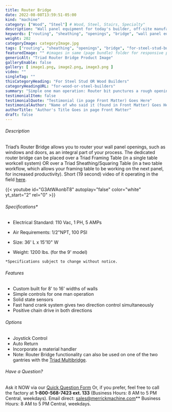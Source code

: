 ```yaml
---
title: Router Bridge
date: 2022-08-08T13:59:51-05:00
kind: "machine"
category: ["Wood", "Steel"] # Wood, Steel, Stairs, Specialty"
description: "Wall panel equipment for today's builder, off-site manufacturing, modular construction, wall panelization center, including wall panel components and subcomponents machines."
keywords: ["routing", "sheathing", "openings", "bridge", "wall panel equipment", "for-steel-stud-builders", "for-wood-timber-builders"]
weight: 202
categoryImage: categoryImage.jpg
tags: ["routing", "sheathing", "openings", "bridge", "for-steel-stud-builders", "for-wood-timber-builders"] #["framing", "table", "mobile", "stick-builder" "shed-builder"]
featuredImage: "" #images in same (page bundle) folder for responsive processing
genericAlt: "Triad Router Bridge Product Image"
galleryEnable: false
gallery: [ image1.png, image2.png, image3.png ]
video: ""
singleTag: ""
thisCategoryHeading: "For Steel Stud OR Wood Builders"
categoryHeadingURL: "for-wood-or-steel-builders"
summary: "Simple one man operation: Router bit punctures a rough opening and the bit's lower bearing traces a perfect outline of the opening..."
testimonialItem: false
testimonialQuote: "Testimonial (in page Front Matter) Goes Here"
testimonialAuthor: "Name of who said it (found in Front Matter) Goes Here"
authorTitle: "Author's Title Goes in page Front Matter"
draft: false
---
```


###### Description

Triad’s Router Bridge allows you to router your wall panel openings, such as windows and doors, as an integral part of your process. The dedicated router bridge can be placed over a Triad Framing Table (in a single table workcell system) OR over a Triad Sheathing/Squaring Table (in a two table workflow, which allows your framing table to be working on the next panel, for increased productivity). Short (19 second) video of it operating in the field [here](https://youtube.com/shorts/-l68q0a_dd4?feature=share).


{{< youtube id="G3AtWAonbT8" autoplay="false" color="white" yt_start="2" rel="0" >}}

###### Specifications*

- Electrical Standard: 110 Vac, 1 PH, 5 AMPs

- Air Requirements: 1/2"NPT, 100 PSI

- Size: 36' L x 15'10" W

- Weight: 1200 lbs. (for the 9' model)

`*Specifications subject to change without notice.`

###### Features

- Custom built for 8' to 16' widths of walls
- Simple controls for one man operation
- Solid state sensors
- Fast hand crank system gives two direction
control simultaneously
- Positive chain drive in both directions

###### Options

- Joystick Control
- Auto Return
- Incorporate a material handler
- Note: Router Bridge functionality can also be used on one of the two gantries with the [Triad Multibridge](/machine/multibridge/).

###### Have a Question?

Ask it NOW via our [Quick Question Form](#qq)
Or, if you prefer, feel free to call the factory at **1-800-568-7423 ext. 133** (Business Hours: 8 AM to 5 PM Central, weekdays). Email direct: sales@merrickmachine.com** Business Hours: 8 AM to 5 PM Central, weekdays.
